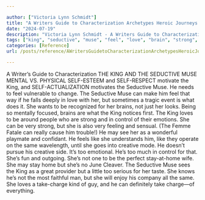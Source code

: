 ```yaml
---

author: ["Victoria Lynn Schmidt"]
title: "A Writers Guide to Characterization Archetypes Heroic Journeys and Other Elements of Dynamic Character Development - part0010_split_060.html"
date: "2024-07-19"
description: "Victoria Lynn Schmidt - A Writers Guide to Characterization Archetypes Heroic Journeys and Other Elements of Dynamic Character Development"
tags: ["king", "seductive", "muse", "feel", "love", "brain", "strong", "control", "may", "see", "like", "creative", "writer", "guide", "characterization", "mental", "v", "physical", "motivate", "motivates", "need", "vulnerable", "change", "make", "way"]
categories: [Reference]
url: /posts/reference/AWritersGuidetoCharacterizationArchetypesHeroicJourneysandOtherElementsofDynamicCharacterDevelopment-part0010split060html

---
```



A Writer’s Guide to Characterization
 THE KING AND THE SEDUCTIVE MUSE
MENTAL VS. PHYSICAL
SELF-ESTEEM and SELF-RESPECT motivate the King, and SELF-ACTUALIZATION motivates the Seductive Muse. He needs to feel vulnerable to change. The Seductive Muse can make him feel that way if he falls deeply in love with her, but sometimes a tragic event is what does it.
She wants to be recognized for her brains, not just her looks. Being so mentally focused, brains are what the King notices first.
The King loves to be around people who are strong and in control of their emotions. She can be very strong, but she is also very feeling and sensual. (The Femme Fatale can really cause him trouble!)
He may see her as a wonderful playmate and confidant. He feels like she understands him, like they operate on the same wavelength, until she goes into creative mode. He doesn’t pursue his creative side. It’s too emotional. He’s too much in control for that. She’s fun and outgoing.
She’s not one to be the perfect stay-at-home wife. She may stay home but she’s no June Cleaver. The Seductive Muse sees the King as a great provider but a little too serious for her taste. She knows he’s not the most faithful man, but she will enjoy his company all the same. She loves a take-charge kind of guy, and he can definitely take charge—of everything.
